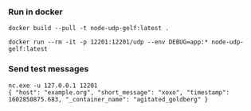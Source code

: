### Run in docker

```
docker build --pull -t node-udp-gelf:latest .

docker run --rm -it -p 12201:12201/udp --env DEBUG=app:* node-udp-gelf:latest
```

### Send test messages

```
nc.exe -u 127.0.0.1 12201
{ "host": "example.org", "short_message": "xoxo", "timestamp": 1602850875.683, "_container_name": "agitated_goldberg" }
```
